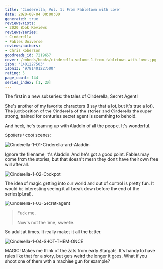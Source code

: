```yaml
---
title: 'Cinderella, Vol. 1: From Fabletown with Love'
date: 2020-08-04 00:00:00
generated: true
reviews/lists:
- 2020 Book Reviews
reviews/series:
- Cinderella
- Fables Universe
reviews/authors:
- Chris Roberson
goodreads_id: 7219667
cover: /embeds/books/cinderella-volume-1-from-fabletown-with-love.jpg
isbn: '1401227503'
isbn13: '9781401227500'
rating: 5
page_count: 144
series_index: [1, 20]
---
```

The first in a new subseries: the tales of Cinderella, Secret Agent!  

She's another of my favorite characters (I say that a lot, but it's true a lot). The juxtiposition of the Cinderella of the stories and Cinderella the super strong, trained for centuries secret agent is soemthing to behold.  

<!--more-->

And heck, he's teaming up with Aladdin of all the people. It's wonderful.  

Spoilers / cool scenes:  

![Cinderella-1-01-Cinderella-and-Aladdin](/embeds/books/attachments/cinderella-1-01-cinderella-and-aladdin.jpg)  

Ignore the filename, it's Aladdin. And he's got a good point. Fables may come from the stories, but that doesn't mean they don't have their own free will after all.  

![Cinderella-1-02-Cookpot](/embeds/books/attachments/cinderella-1-02-cookpot.jpg)  

The idea of magic getting into our world and out of control is pretty fun. It would be interesting seeing it all break down before the end of the series(plural).  

![Cinderella-1-03-Secret-agent](/embeds/books/attachments/cinderella-1-03-secret-agent.jpg)  

> Fuck me.  
>
> Now's not the time, sweetie.  

So adult at times. It really makes it all the better.  

![Cinderella-1-04-SHOT-THEM-ONCE](/embeds/books/attachments/cinderella-1-04-shot-them-once.jpg)  

MAGIC! Makes me think of the Zats from early Stargate. It's handy to have rules like that for a story, but gets weird the longer it goes. What if you shoot one of them with a machine gun for example?